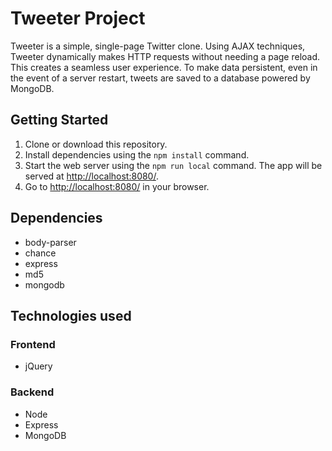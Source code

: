 # Tweeter Project

Tweeter is a simple, single-page Twitter clone. Using AJAX techniques, Tweeter dynamically makes HTTP requests without needing a page reload. This creates a seamless user experience. To make data persistent, even in the event of a server restart, tweets are saved to a database powered by MongoDB.

## Getting Started

1. Clone or download this repository.
2. Install dependencies using the `npm install` command.
3. Start the web server using the `npm run local` command. The app will be served at <http://localhost:8080/>.
4. Go to <http://localhost:8080/> in your browser.

## Dependencies

- body-parser
- chance
- express
- md5
- mongodb

## Technologies used

### Frontend
* jQuery

### Backend 
* Node 
* Express 
* MongoDB